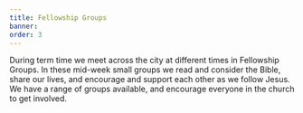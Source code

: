 ```yaml
---
title: Fellowship Groups
banner:
order: 3
---
```

During term time we meet across the city at different times in Fellowship Groups.  In these mid-week small groups we read and consider the Bible, share our lives, and encourage and support each other as we follow Jesus. We have a range of groups available, and encourage everyone in the church to get involved. 


